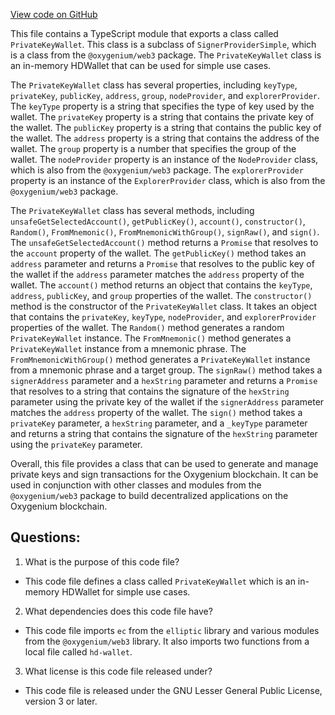 [View code on GitHub](https://github.com/oxygenium/oxygenium-web3/packages/web3-wallet/src/privatekey-wallet.ts)

This file contains a TypeScript module that exports a class called `PrivateKeyWallet`. This class is a subclass of `SignerProviderSimple`, which is a class from the `@oxygenium/web3` package. The `PrivateKeyWallet` class is an in-memory HDWallet that can be used for simple use cases. 

The `PrivateKeyWallet` class has several properties, including `keyType`, `privateKey`, `publicKey`, `address`, `group`, `nodeProvider`, and `explorerProvider`. The `keyType` property is a string that specifies the type of key used by the wallet. The `privateKey` property is a string that contains the private key of the wallet. The `publicKey` property is a string that contains the public key of the wallet. The `address` property is a string that contains the address of the wallet. The `group` property is a number that specifies the group of the wallet. The `nodeProvider` property is an instance of the `NodeProvider` class, which is also from the `@oxygenium/web3` package. The `explorerProvider` property is an instance of the `ExplorerProvider` class, which is also from the `@oxygenium/web3` package.

The `PrivateKeyWallet` class has several methods, including `unsafeGetSelectedAccount()`, `getPublicKey()`, `account()`, `constructor()`, `Random()`, `FromMnemonic()`, `FromMnemonicWithGroup()`, `signRaw()`, and `sign()`. The `unsafeGetSelectedAccount()` method returns a `Promise` that resolves to the `account` property of the wallet. The `getPublicKey()` method takes an `address` parameter and returns a `Promise` that resolves to the public key of the wallet if the `address` parameter matches the `address` property of the wallet. The `account()` method returns an object that contains the `keyType`, `address`, `publicKey`, and `group` properties of the wallet. The `constructor()` method is the constructor of the `PrivateKeyWallet` class. It takes an object that contains the `privateKey`, `keyType`, `nodeProvider`, and `explorerProvider` properties of the wallet. The `Random()` method generates a random `PrivateKeyWallet` instance. The `FromMnemonic()` method generates a `PrivateKeyWallet` instance from a mnemonic phrase. The `FromMnemonicWithGroup()` method generates a `PrivateKeyWallet` instance from a mnemonic phrase and a target group. The `signRaw()` method takes a `signerAddress` parameter and a `hexString` parameter and returns a `Promise` that resolves to a string that contains the signature of the `hexString` parameter using the private key of the wallet if the `signerAddress` parameter matches the `address` property of the wallet. The `sign()` method takes a `privateKey` parameter, a `hexString` parameter, and a `_keyType` parameter and returns a string that contains the signature of the `hexString` parameter using the `privateKey` parameter. 

Overall, this file provides a class that can be used to generate and manage private keys and sign transactions for the Oxygenium blockchain. It can be used in conjunction with other classes and modules from the `@oxygenium/web3` package to build decentralized applications on the Oxygenium blockchain.
## Questions: 
 1. What is the purpose of this code file?
- This code file defines a class called `PrivateKeyWallet` which is an in-memory HDWallet for simple use cases.

2. What dependencies does this code file have?
- This code file imports `ec` from the `elliptic` library and various modules from the `@oxygenium/web3` library. It also imports two functions from a local file called `hd-wallet`.

3. What license is this code file released under?
- This code file is released under the GNU Lesser General Public License, version 3 or later.